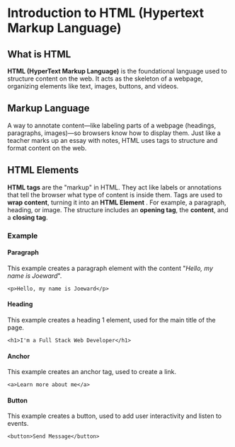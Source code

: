 # Introduction to HTML (Hypertext Markup Language)

## What is HTML

**HTML (HyperText Markup Language)** is the foundational language 
used to structure content on the web. It acts as the skeleton of a 
webpage, organizing elements like text, images, buttons, and videos.

## Markup Language

A way to annotate content—like labeling parts of a webpage 
(headings, paragraphs, images)—so browsers know how to display them. 
Just like a teacher marks up an essay with notes, HTML uses tags to 
structure and format content on the web.

## HTML Elements

**HTML tags** are the "markup" in HTML. They act like labels or 
annotations that tell the browser what type of content is inside them. 
Tags are used to **wrap content**, turning it into an **HTML Element**
. For example, a paragraph, heading, or image. The structure includes
an **opening tag**, the **content**, and a **closing tag**.

### Example

#### Paragraph

This example creates a paragraph element with the content 
"*Hello, my name is Joeward*".

`<p>Hello, my name is Joeward</p>`

#### Heading

This example creates a heading 1 element, used for the main title
of the page.

`<h1>I'm a Full Stack Web Developer</h1>`

#### Anchor

This example creates an anchor tag, used to create a link.

`<a>Learn more about me</a>`

#### Button

This example creates a button, used to add user interactivity and 
listen to events.

`<button>Send Message</button>`